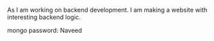As I am working on backend development. I am making a website with interesting backend logic.

mongo password: Naveed